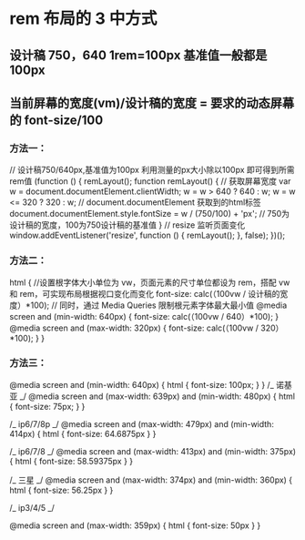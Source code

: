 # rem 布局的 3 中方式

## 设计稿 750，640 1rem=100px 基准值一般都是 100px

## 当前屏幕的宽度(vm)/设计稿的宽度 = 要求的动态屏幕的 font-size/100

### 方法一：

 // 设计稿750/640px,基准值为100px 利用测量的px大小除以100px 即可得到所需rem值
(function () {
  remLayout();
  function remLayout() {
      // 获取屏幕宽度
      var w = document.documentElement.clientWidth;
      w = w > 640 ? 640 : w;
      w = w <= 320 ? 320 : w;
      // document.documentElement 获取到的html标签
      document.documentElement.style.fontSize = w / (750/100) + 'px'; // 750为设计稿的宽度，100为750设计稿的基准值
  }
  // resize 监听页面变化
  window.addEventListener('resize', function () {
      remLayout();
  }, false);
})();

### 方法二：

html {
//设置根字体大小单位为 vw，页面元素的尺寸单位都设为 rem，搭配 vw 和 rem，可实现布局根据视口变化而变化
font-size: calc(（100vw / 设计稿的宽度）*100);
// 同时，通过 Media Queries 限制根元素字体最大最小值
@media screen and (min-width: 640px) {
font-size: calc(（100vw / 640）*100);
}
@media screen and (max-width: 320px) {
font-size: calc(（100vw / 320）\*100);
}
}

### 方法三：

@media screen and (min-width: 640px) {
html {
font-size: 100px;
}
}
/_ 诺基亚 _/
@media screen and (max-width: 639px) and (min-width: 480px) {
html {
font-size: 75px;
}
}

/_ ip6/7/8p _/
@media screen and (max-width: 479px) and (min-width: 414px) {
html {
font-size: 64.6875px
}
}

/_ ip6/7/8 _/
@media screen and (max-width: 413px) and (min-width: 375px) {
html {
font-size: 58.59375px
}
}

/_ 三星 _/
@media screen and (max-width: 374px) and (min-width: 360px) {
html {
font-size: 56.25px
}
}

/_ ip3/4/5 _/

@media screen and (max-width: 359px) {
html {
font-size: 50px
}
}
